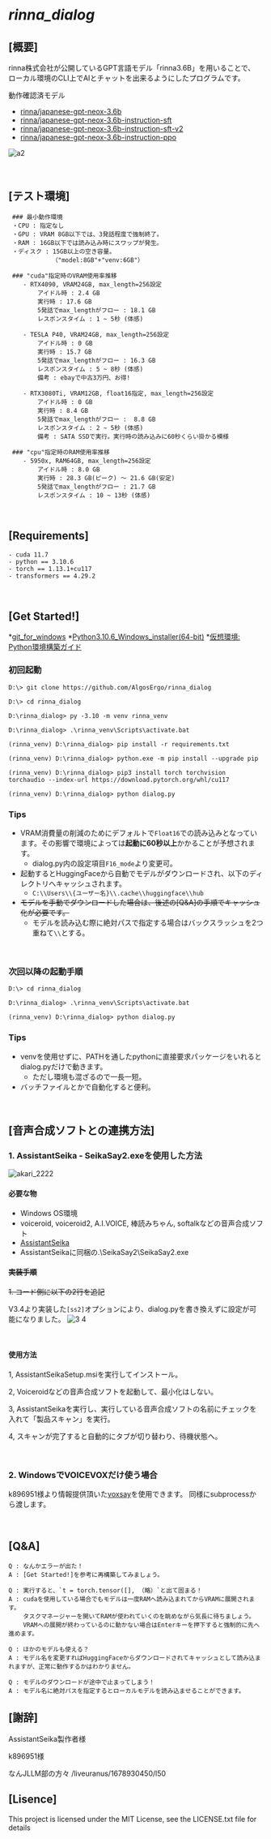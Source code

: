 # ***rinna_dialog***


## [概要]

rinna株式会社が公開しているGPT言語モデル「rinna3.6B」を用いることで、
ローカル環境のCLI上でAIとチャットを出来るようにしたプログラムです。

動作確認済モデル
* [rinna/japanese-gpt-neox-3.6b](https://huggingface.co/rinna/japanese-gpt-neox-3.6b)
* [rinna/japanese-gpt-neox-3.6b-instruction-sft](https://huggingface.co/rinna/japanese-gpt-neox-3.6b-instruction-sft)
* [rinna/japanese-gpt-neox-3.6b-instruction-sft-v2](https://huggingface.co/rinna/japanese-gpt-neox-3.6b-instruction-sft-v2)
* [rinna/japanese-gpt-neox-3.6b-instruction-ppo](https://huggingface.co/rinna/japanese-gpt-neox-3.6b-instruction-ppo)

![a2](https://github.com/AlgosErgo/rinna_dialog/assets/122419883/7d34f584-2184-489e-9dcf-6594c72a50b0)

<br>

## [テスト環境]

     ### 最小動作環境
     ・CPU : 指定なし
     ・GPU : VRAM 8GB以下では、3発話程度で強制終了。
     ・RAM : 16GB以下では読み込み時にスワップが発生。
     ・ディスク : 15GB以上の空き容量。
                （"model:8GB"+"venv:6GB"）
     
     ### "cuda"指定時のVRAM使用率推移
        - RTX4090, VRAM24GB, max_length=256設定
            アイドル時 : 2.4 GB
            実行時 : 17.6 GB
            5発話でmax_lengthがフロー : 18.1 GB
            レスポンスタイム : 1 ~ 5秒 (体感)

        - TESLA P40, VRAM24GB, max_length=256設定
            アイドル時 : 0 GB
            実行時 : 15.7 GB
            5発話でmax_lengthがフロー : 16.3 GB
            レスポンスタイム : 5 ~ 8秒 (体感)
            備考 : ebayで中古3万円、お得!

        - RTX3080Ti, VRAM12GB, float16指定, max_length=256設定
            アイドル時 : 0 GB
            実行時 : 8.4 GB
            5発話でmax_lengthがフロー :  8.8 GB
            レスポンスタイム : 2 ~ 5秒 (体感)
            備考 : SATA SSDで実行。実行時の読み込みに60秒くらい掛かる模様
            
     ### "cpu"指定時のRAM使用率推移
        - 5950x, RAM64GB, max_length=256設定
            アイドル時 : 8.0 GB
            実行時 : 28.3 GB(ピーク) ～ 21.6 GB(安定)
            5発話でmax_lengthがフロー : 21.7 GB
            レスポンスタイム : 10 ~ 13秒 (体感)
<br>


## [Requirements]          
```
- cuda 11.7
- python == 3.10.6
- torch == 1.13.1+cu117
- transformers == 4.29.2
```
<br>

## [Get Started!]
   *[git_for_windows](https://gitforwindows.org/index.html)
   *[Python3.10.6_Windows_installer(64-bit)](https://www.python.org/ftp/python/3.10.6/python-3.10.6-amd64.exe)
   *[仮想環境: Python環境構築ガイド](https://www.python.jp/install/windows/venv.html)
   
### 初回起動
```
D:\> git clone https://github.com/AlgosErgo/rinna_dialog
        
D:\> cd rinna_dialog

D:\rinna_dialog> py -3.10 -m venv rinna_venv

D:\rinna_dialog> .\rinna_venv\Scripts\activate.bat

(rinna_venv) D:\rinna_dialog> pip install -r requirements.txt

(rinna_venv) D:\rinna_dialog> python.exe -m pip install --upgrade pip

(rinna_venv) D:\rinna_dialog> pip3 install torch torchvision torchaudio --index-url https://download.pytorch.org/whl/cu117
 
(rinna_venv) D:\rinna_dialog> python dialog.py
```

   ### Tips
- VRAM消費量の削減のためにデフォルトで`Float16`での読み込みとなっています。その影響で環境によっては**起動に60秒以上**かかることが予想されます。
   - dialog.py内の設定項目`F16_mode`より変更可。
- 起動するとHuggingFaceから自動でモデルがダウンロードされ、以下のディレクトリへキャッシュされます。
   - `C:\\Users\\{ユーザー名}\\.cache\\huggingface\\hub`
- ~~モデルを手動でダウンロードした場合は、後述の[Q&A]の手順でキャッシュ化が必要です。~~
   - モデルを読み込む際に絶対パスで指定する場合はバックスラッシュを2つ重ねて`\\`とする。
<br>

### 次回以降の起動手順
```
D:\> cd rinna_dialog
         
D:\rinna_dialog> .\rinna_venv\Scripts\activate.bat
         
(rinna_venv) D:\rinna_dialog> python dialog.py
```

   ### Tips
- venvを使用せずに、PATHを通したpythonに直接要求パッケージをいれるとdialog.pyだけで動きます。
    - ただし環境も混ざるので一長一短。
- バッチファイルとかで自動化すると便利。

<br>

## [音声合成ソフトとの連携方法]

### 1. AssistantSeika - SeikaSay2.exeを使用した方法
![akari_2222](https://github.com/AlgosErgo/rinna_dialog/assets/122419883/1eb6a4c2-aa62-4856-a43d-1b5becf18a69)

#### 必要な物

- Windows OS環境
- voiceroid, voiceroid2, A.I.VOICE, 棒読みちゃん, softalkなどの音声合成ソフト
- [AssistantSeika](https://wiki.hgotoh.jp/documents/tools/assistantseika/assistantseika-001a)
- AssistantSeikaに同梱の.\SeikaSay2\SeikaSay2.exe

#### ~~実装手順~~

~~1. コード側に以下の2行を追記~~

V3.4より実装した`[ss2]`オプションにより、dialog.pyを書き換えずに設定が可能になりました。
![3 4](https://github.com/AlgosErgo/rinna_dialog/assets/122419883/d2dd399e-56eb-41ff-a0ed-f14c12f74835)

<br>

#### 使用方法

1, AssistantSeikaSetup.msiを実行してインストール。

2, Voiceroidなどの音声合成ソフトを起動して、最小化はしない。

3, AssistantSeikaを実行し、実行している音声合成ソフトの名前にチェックを入れて「製品スキャン」を実行。

4, スキャンが完了すると自動的にタブが切り替わり、待機状態へ。

<br>

### 2. WindowsでVOICEVOXだけ使う場合

k896951様より情報提供頂いた[voxsay](https://github.com/k896951/voxsay)を使用できます。
同様にsubprocessから渡します。

<br>

## [Q&A]

    Q : なんかエラーが出た！
    A : [Get Started!]を参考に再構築してみましょう。

    Q : 実行すると、`t = torch.tensor([], （略）`と出て固まる！
    A : cudaを使用している場合でもモデルは一度RAMへ読み込まれてからVRAMに展開されます。
        タスクマネージャーを開いてRAMが使われていくのを眺めながら気長に待ちましょう。
        VRAMへの展開が終わっているのに動かない場合はEnterキーを押下すると強制的に先へ進めます。

    Q : ほかのモデルも使える？
    A : モデル名を変更すればHuggingFaceからダウンロードされてキャッシュとして読み込まれますが、正常に動作するかはわかりません。

    Q : モデルのダウンロードが途中で止まってしまう！
    A : モデル名に絶対パスを指定するとローカルモデルを読み込ませることができます。



## [謝辞]

AssistantSeika製作者様

k896951様

なんJLLM部の方々
/liveuranus/1678930450/l50


## [Lisence]
This project is licensed under the MIT License, see the LICENSE.txt file for details



